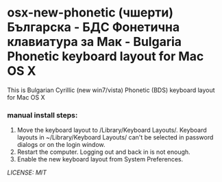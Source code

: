 osx-new-phonetic (чшерти) Българска - БДС Фонетична клавиатура за Мак - Bulgaria Phonetic keyboard layout for Mac OS X
================

This is Bulgarian Cyrillic (new win7/vista) Phonetic (BDS) keyboard layout for Mac OS X

### manual install steps:
1. Move the keyboard layout to /Library/Keyboard Layouts/. Keyboard layouts in ~/Library/Keyboard Layouts/ can't be selected in password dialogs or on the login window.
2. Restart the computer. Logging out and back in is not enough.
3. Enable the new keyboard layout from System Preferences.

_LICENSE: MIT_
